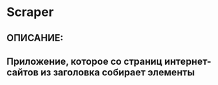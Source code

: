 # Scraper

## ОПИСАНИЕ:
## Приложение, которое со страниц интернет-сайтов из заголовка собирает элементы <title>, <meta>. 
## Собранные данные сохраняются в формате json кодировке UTF-8. 
## На вход в качестве параметра приложение принимает путь до текстового файла с перечнем URL-страниц интернет-сайтов построчно.
## 
## ТЕХНИЧЕСКИЕ РЕШЕНИЯ:
## * ASP.NET WebAPI, чтобы продемонстрировать навыки + возможность добавить UI на Angular в перспективе
## * базовая логика парсинга в классах HtmlAgilityProvider и ScrapingJob, в т.ч. обработка в формате Task.WhenAll
## 
## * разделение проекта на слои: API, Domain, Application, Infractructure
## * две "богатые" доменные модели для сущностей Order и Notice со связью  "один Order ко многим Notices"
## * работа с сущностями Notice происходит через главную сущность Order
## 
## * PostgreSQL в Docker Compose для хранение данных, в т.ч. для метаданных применён формат JsonB
## * База данных состоит из 2-х таблиц 3-ей нормальной формы для заказов и записей, 
## * раздельный DbContext на чтение и записи для ускорения чтения (CQRS) + паттерн UnitOfWork для записи данных
## * DbConfiguration + ручные миграции EF Core для надёжности
## * репозитории оформления логики и доступа к DbContext в слое Infractructure из слоя Application
## 
## * Result паттерн + обёртка в ответа в Envelope клиенту UI вместо GlobalExceptionHandler
## * XML документация
## * история разработки в GitHub
## 
## *библиотеки:
## 	HTML Agility Pack, т.к. быстрее Selenium, достаточен для задачи, поддерживает работу с динамич. сайтами
## 	FluentValidation, в т.ч. AutoValidation - lдополнительная валидация данных от клиента до API приложения
## 	HangFire для запуска задач сбора данных по расписанию
